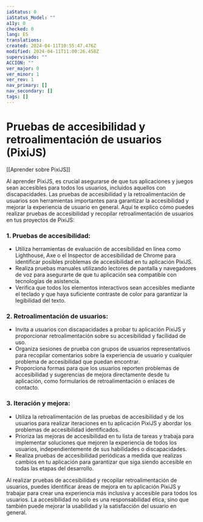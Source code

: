 ```yaml
---
iaStatus: 0
iaStatus_Model: ""
a11y: 0
checked: 0
lang: ES
translations: 
created: 2024-04-11T10:55:47.476Z
modified: 2024-04-11T11:00:26.458Z
supervisado: ""
ACCION: ""
ver_major: 0
ver_minor: 1
ver_rev: 1
nav_primary: []
nav_secondary: []
tags: []
---
```

# Pruebas de accesibilidad y retroalimentación de usuarios (PixiJS)

[[Aprender sobre PixiJS]]

Al aprender PixiJS, es crucial asegurarse de que tus aplicaciones y juegos sean accesibles para todos los usuarios, incluidos aquellos con discapacidades. Las pruebas de accesibilidad y la retroalimentación de usuarios son herramientas importantes para garantizar la accesibilidad y mejorar la experiencia de usuario en general. Aquí te explico cómo puedes realizar pruebas de accesibilidad y recopilar retroalimentación de usuarios en tus proyectos de PixiJS:

### 1. Pruebas de accesibilidad:
   - Utiliza herramientas de evaluación de accesibilidad en línea como Lighthouse, Axe o el Inspector de accesibilidad de Chrome para identificar posibles problemas de accesibilidad en tu aplicación PixiJS.
   - Realiza pruebas manuales utilizando lectores de pantalla y navegadores de voz para asegurarte de que tu aplicación sea compatible con tecnologías de asistencia.
   - Verifica que todos los elementos interactivos sean accesibles mediante el teclado y que haya suficiente contraste de color para garantizar la legibilidad del texto.

### 2. Retroalimentación de usuarios:
   - Invita a usuarios con discapacidades a probar tu aplicación PixiJS y proporcionar retroalimentación sobre su accesibilidad y facilidad de uso.
   - Organiza sesiones de prueba con grupos de usuarios representativos para recopilar comentarios sobre la experiencia de usuario y cualquier problema de accesibilidad que puedan encontrar.
   - Proporciona formas para que los usuarios reporten problemas de accesibilidad y sugerencias de mejora directamente desde tu aplicación, como formularios de retroalimentación o enlaces de contacto.

### 3. Iteración y mejora:
   - Utiliza la retroalimentación de las pruebas de accesibilidad y de los usuarios para realizar iteraciones en tu aplicación PixiJS y abordar los problemas de accesibilidad identificados.
   - Prioriza las mejoras de accesibilidad en tu lista de tareas y trabaja para implementar soluciones que mejoren la experiencia de todos los usuarios, independientemente de sus habilidades o discapacidades.
   - Realiza pruebas de accesibilidad periódicas a medida que realizas cambios en tu aplicación para garantizar que siga siendo accesible en todas las etapas del desarrollo.

Al realizar pruebas de accesibilidad y recopilar retroalimentación de usuarios, puedes identificar áreas de mejora en tu aplicación PixiJS y trabajar para crear una experiencia más inclusiva y accesible para todos los usuarios. La accesibilidad no solo es una responsabilidad ética, sino que también puede mejorar la usabilidad y la satisfacción del usuario en general.
